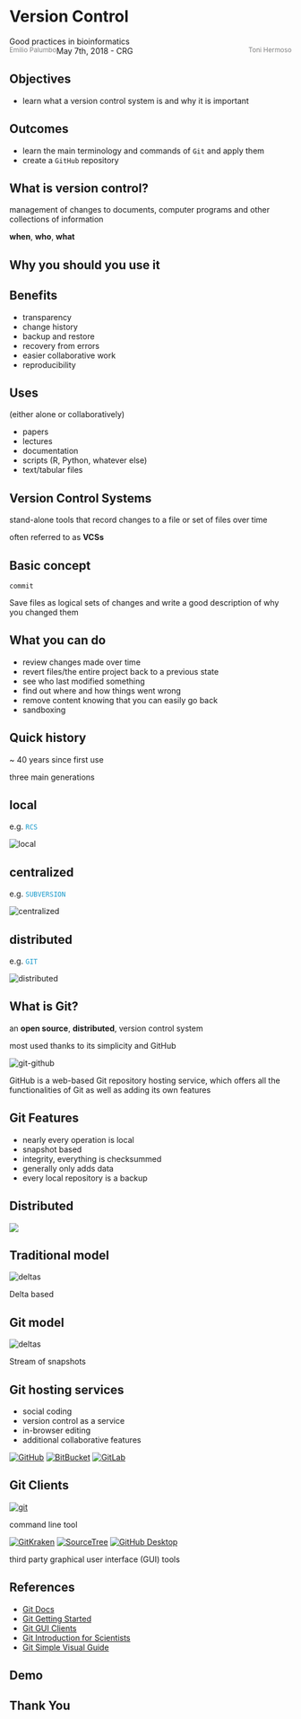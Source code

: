 # Version Control 

<medium>
Good practices in bioinformatics<br>
May 7th, 2018 - CRG
</medium>

<small style="width: 50%; margin-top: 0.5em; color: grey;">
<span style="float: left;">Emilio Palumbo</span>
<span style="float: right;">Toni Hermoso</span>
</small>


## Objectives

- learn what a version control system is and why it is important


## Outcomes

- learn the main terminology and commands of `Git` and apply them
- create a `GitHub` repository



## What is version control?


management of changes to documents, computer programs and other collections of information

<i style="color: #189acb;" class="fas fa-caret-right"></i> **when**, **who**, **what**


## Why you should you use it


<!-- .slide: data-background-image="images/phd101212s.gif" data-background-size="contain" -->


<!-- .slide: data-background-image="images/phd052810s.gif" data-background-size="contain" -->


## Benefits

- transparency
- change history
- backup and restore
- recovery from errors
- easier collaborative work
- reproducibility


## Uses
(either alone or collaboratively)

- papers
- lectures
- documentation
- scripts (R, Python, whatever else)
- text/tabular files



## Version Control Systems


stand-alone tools that record changes to a file or set of files over time

<i style="color: #189acb;" class="fas fa-caret-right"></i> often referred to as **VCSs**


## Basic concept

<i style="color: #189acb;" class="fas fa-caret-right"></i> `commit`

Save files as logical sets of changes and write a good description of why you changed them 


## What you can do

- review changes made over time
- revert files/the entire project back to a previous state
- see who last modified something
- find out where and how things went wrong
- remove content knowing that you can easily go back
- sandboxing


## Quick history

~ 40 years since first use

<i style="color: #189acb;" class="fas fa-caret-right"></i> three main generations


## local
<i style="color: #189acb;" class="fas fa-caret-right"></i> e.g. <span style="color: #189acb;">`RCS`<span>

![local](images/local.png)<!-- .element: width="54%" -->


## centralized
<i style="color: #189acb;" class="fas fa-caret-right"></i> e.g. <span style="color: #189acb;">`SUBVERSION`<span>

![centralized](images/centralized.png)<!-- .element: width="64%" -->


## distributed
<i style="color: #189acb;" class="fas fa-caret-right"></i> e.g. <span style="color: #189acb;">`GIT`<span>

![distributed](images/distributed.png)<!-- .element: width="43%" -->



## What is Git?


an **open source**, **distributed**, version control system

<i style="color: #189acb;" class="fas fa-caret-right"></i> most used thanks to its simplicity and GitHub 


![git-github](images/Github2.png)

<i style="color: #189acb;" class="fas fa-caret-right"></i> GitHub is a web-based Git repository hosting service, which offers all the functionalities of Git as well as adding its own features


## Git Features

- nearly every operation is local
- snapshot based
- integrity, everything is checksummed
- generally only adds data
- every local repository is a backup


## Distributed

![](images/svngit.png)<!-- .element: width="50%" -->


## Traditional model

![deltas](images/deltas.png)

Delta based


## Git model

![deltas](images/snapshots.png)

Stream of snapshots


## Git hosting services

- social coding
- version control as a service
- in-browser editing
- additional collaborative features


[![GitHub](images/github-logo.png)<!-- .element width="40%" -->](https://github.com)
[![BitBucket](images/bitbucket_rgb_darkblue_atlassian_1200x630.png)<!-- .element width="40%" -->](https://bitbucket.org)
[![GitLab](images/gitlab.png)<!-- .element width="40%" -->](https://gitlab.com/)


## Git Clients


[![git](images/git.png)<!-- .element width="35%" -->](https://git-scm.com/downloads)

<i style="color: #189acb;" class="fas fa-caret-right"></i> command line tool


[![GitKraken](images/gitkraken.jpg)<!-- .element width="30%" -->](https://www.gitkraken.com/)
[![SourceTree](images/Sourcetree-blue.svg)<!-- .element width="35%" -->](https://www.sourcetreeapp.com/)
[![GitHub Desktop](images/github-desktop.svg)<!-- .element width="20%" -->](https://desktop.github.com/)

<i style="color: #189acb;" class="fas fa-caret-right"></i> third party graphical user interface (GUI) tools


## References
- [Git Docs](https://git-scm.com/docs)
- [Git Getting Started](https://git-scm.com/book/en/v2/Getting-Started-Git-Basics)
- [Git GUI Clients](https://git-scm.com/downloads/guis/)
- [Git Introduction for Scientists](http://karthik.github.io/git_intro/)
- [Git Simple Visual Guide](http://rogerdudler.github.io/git-guide/)



<!-- .slide: data-background-color="#000" -->
## Demo 



## Thank You